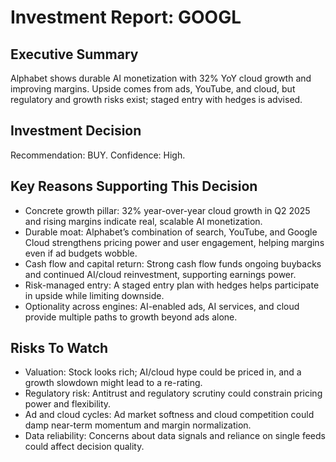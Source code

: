 # Investment Report: GOOGL
## Executive Summary
Alphabet shows durable AI monetization with 32% YoY cloud growth and improving margins. Upside comes from ads, YouTube, and cloud, but regulatory and growth risks exist; staged entry with hedges is advised.

## Investment Decision
Recommendation: BUY. Confidence: High.

## Key Reasons Supporting This Decision
- Concrete growth pillar: 32% year-over-year cloud growth in Q2 2025 and rising margins indicate real, scalable AI monetization.
- Durable moat: Alphabet’s combination of search, YouTube, and Google Cloud strengthens pricing power and user engagement, helping margins even if ad budgets wobble.
- Cash flow and capital return: Strong cash flow funds ongoing buybacks and continued AI/cloud reinvestment, supporting earnings power.
- Risk-managed entry: A staged entry plan with hedges helps participate in upside while limiting downside.
- Optionality across engines: AI-enabled ads, AI services, and cloud provide multiple paths to growth beyond ads alone.

## Risks To Watch
- Valuation: Stock looks rich; AI/cloud hype could be priced in, and a growth slowdown might lead to a re-rating.
- Regulatory risk: Antitrust and regulatory scrutiny could constrain pricing power and flexibility.
- Ad and cloud cycles: Ad market softness and cloud competition could damp near-term momentum and margin normalization.
- Data reliability: Concerns about data signals and reliance on single feeds could affect decision quality.